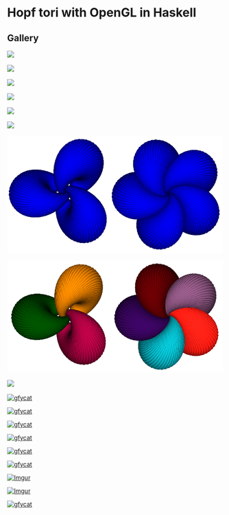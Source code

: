 # Hopf tori with OpenGL in Haskell

## Gallery

![](gallery/HopfTorus1.gif)

![](gallery/HopfTorus2.gif)

![](gallery/HopfTorus3.gif)

![](gallery/HopfTorus4.gif)

![](gallery/HopfTorus5.gif)

![](gallery/HopfTorus6.gif)

![](gallery/HopfTorus7.gif)

![](gallery/HopfTorus8.gif)

![](gallery/HopfTorus9.gif)



[![gfycat](https://thumbs.gfycat.com/LoathsomeOnlyIslandcanary-size_restricted.gif)](https://gfycat.com/LoathsomeOnlyIslandcanary)

[![gfycat](https://thumbs.gfycat.com/LeanAdmiredChinchilla-size_restricted.gif)](https://gfycat.com/LeanAdmiredChinchilla)

[![gfycat](https://thumbs.gfycat.com/ObviousOrnateIslandcanary-size_restricted.gif)](https://gfycat.com/ObviousOrnateIslandcanary)

[![gfycat](https://thumbs.gfycat.com/MasculineFlakyChevrotain-size_restricted.gif)](https://gfycat.com/MasculineFlakyChevrotain)

[![gfycat](https://thumbs.gfycat.com/DarlingObeseGannet-size_restricted.gif)](https://gfycat.com/DarlingObeseGannet)

[![gfycat](https://thumbs.gfycat.com/CleverFavoriteClam-size_restricted.gif)](https://gfycat.com/CleverFavoriteClam)

[![Imgur](https://i.imgur.com/zu4dwUC.png)](https://imgur.com/a/SEc5KZx)

[![Imgur](https://i.imgur.com/fguyLQp.png)](https://imgur.com/a/4upLH6f)

[![gfycat](https://thumbs.gfycat.com/EvenMiserableHartebeest-size_restricted.gif)](https://gfycat.com/EvenMiserableHartebeest)

